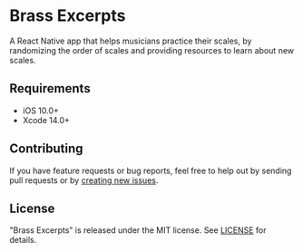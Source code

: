 <!-- <img align="right" src="img/AppIconRound.png" width="70" alt="Scale Practice"> -->

# Brass Excerpts

<!-- <a href="https://apps.apple.com/tt/app/scale-practice-randomizer/id1496727056"><img src="img/Apple.png" width="150" alt="Apple App Store Badge"></a>
<a href="https://play.google.com/store/apps/details?id=com.scalepractice"><img src="img/Google.png" width="150" alt="Google Play Store Badge"></a>
<a href="https://www.amazon.com/dp/B08X6RNHRK/ref=sr_1_2"><img src="img/Amazon.png" width="150" alt="Amazon App Store Badge"></a> -->

A React Native app that helps musicians practice their scales, by randomizing the order of scales and providing resources to learn about new scales.

 <!-- available on the <a href="https://apps.apple.com/tt/app/scale-practice-randomizer/id1496727056">Apple App Store</a>, <a href="https://play.google.com/store/apps/details?id=com.scalepractice">Google Play Store</a>, and the <a href="https://www.amazon.com/dp/B08X6RNHRK/ref=sr_1_2">Amazon App Store</a>.  -->

## Requirements

- iOS 10.0+
- Xcode 14.0+

## Contributing

If you have feature requests or bug reports, feel free to help out by sending pull requests or by [creating new issues](https://github.com/aburdiss/BrassExcerpts/issues/new).

## License

"Brass Excerpts" is released under the MIT license. See [LICENSE](LICENSE) for details.
